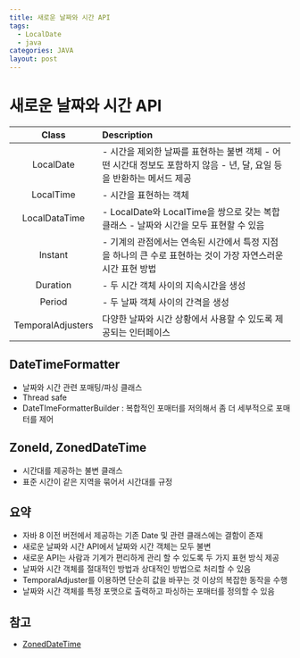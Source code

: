 ```yaml
---
title: 새로운 날짜와 시간 API
tags:
  - LocalDate
  - java
categories: JAVA
layout: post
---
```


# 새로운 날짜와 시간 API

| Class | Description |
| :---: | :--- |
| LocalDate | - 시간을 제외한 날짜를 표현하는 불변 객체 - 어떤 시간대 정보도 포함하지 않음 - 년, 달, 요일 등을 반환하는 메서드 제공 |
| LocalTime | - 시간을 표현하는 객체 |
| LocalDataTime | - LocalDate와 LocalTime을 쌍으로 갖는 복합 클래스 - 날짜와 시간을 모두 표현할 수 있음 |
| Instant | - 기계의 관점에서는 연속된 시간에서 특정 지점을 하나의 큰 수로 표현하는 것이 가장 자연스러운 시간 표현 방법 |
| Duration | - 두 시간 객체 사이의 지속시간을 생성 |
| Period | - 두 날짜 객체 사이의 간격을 생성 |
| TemporalAdjusters | 다양한 날짜와 시간 상황에서 사용할 수 있도록 제공되는 인터페이스 |

## DateTimeFormatter

* 날짜와 시간 관련 포매팅/파싱 클래스
* Thread safe
* DateTImeFormatterBuilder : 복합적인 포매터를 저의해서 좀 더 세부적으로 포매터를 제어

## ZoneId, ZonedDateTime

* 시간대를 제공하는 불변 클래스
* 표준 시간이 같은 지역을 묶어서 시간대를 규정

## 요약

* 자바 8 이전 버전에서 제공하는 기존 Date 및 관련 클래스에는 결함이 존재
* 새로운 날짜와 시간 API에서 날짜와 시간 객체는 모두 불변
* 새로운 API는 사람과 기계가 편리하게 관리 할 수 있도록 두 가지 표현 방식 제공
* 날짜와 시간 객체를 절대적인 방법과 상대적인 방법으로 처리할 수 있음
* TemporalAdjuster를 이용하면 단순히 값을 바꾸는 것 이상의 복잡한 동작을 수행
* 날짜와 시간 객체를 특정 포맷으로 출력하고 파싱하는 포매터를 정의할 수 있음 

## 참고

* [ZonedDateTime](https://www.daleseo.com/java8-zoned-date-time/)

